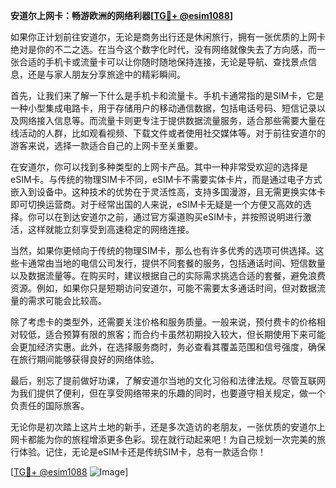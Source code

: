**安道尔上网卡：畅游欧洲的网络利器[[TG💪+ @esim1088](https://t.me/s/esim1088)]**

如果你正计划前往安道尔，无论是商务出行还是休闲旅行，拥有一张优质的上网卡绝对是你的不二之选。在当今这个数字化时代，没有网络就像失去了方向感，而一张合适的手机卡或流量卡可以让你随时随地保持连接，无论是导航、查找景点信息，还是与家人朋友分享旅途中的精彩瞬间。

首先，让我们来了解一下什么是手机卡和流量卡。手机卡通常指的是SIM卡，它是一种小型集成电路卡，用于存储用户的移动通信数据，包括电话号码、短信记录以及网络接入信息等。而流量卡则更专注于提供数据流量服务，适合那些需要大量在线活动的人群，比如观看视频、下载文件或者使用社交媒体等。对于前往安道尔的游客来说，选择一款适合自己的上网卡至关重要。

在安道尔，你可以找到多种类型的上网卡产品。其中一种非常受欢迎的选择是eSIM卡。与传统的物理SIM卡不同，eSIM卡不需要实体卡片，而是通过电子方式嵌入到设备中。这种技术的优势在于灵活性高，支持多国漫游，且无需更换实体卡即可切换运营商。对于经常出国的人来说，eSIM卡无疑是一个方便又高效的选择。你可以在到达安道尔之前，通过官方渠道购买eSIM卡，并按照说明进行激活，这样就能立刻享受到高速稳定的网络连接。

当然，如果你更倾向于传统的物理SIM卡，那么也有许多优秀的选项可供选择。这些卡通常由当地的电信公司发行，提供不同套餐的服务，包括通话时间、短信数量以及数据流量等。在购买时，建议根据自己的实际需求挑选合适的套餐，避免浪费资源。例如，如果你只是短期访问安道尔，可能不需要太多通话时间，但对数据流量的需求可能会比较高。

除了考虑卡的类型外，还需要关注价格和服务质量。一般来说，预付费卡的价格相对较低，适合预算有限的旅客；而合约卡虽然初期投入较大，但长期使用下来可能会更加经济实惠。此外，在选择服务商时，务必查看其覆盖范围和信号强度，确保在旅行期间能够获得良好的网络体验。

最后，别忘了提前做好功课，了解安道尔当地的文化习俗和法律法规。尽管互联网为我们提供了便利，但在享受网络带来的乐趣的同时，也要遵守相关规定，做一个负责任的国际旅客。

无论你是初次踏上这片土地的新手，还是多次造访的老朋友，一张优质的安道尔上网卡都能为你的旅程增添更多色彩。现在就行动起来吧！为自己规划一次完美的旅行体验。记住，无论是eSIM卡还是传统SIM卡，总有一款适合你！

[[TG💪+ @esim1088](https://t.me/s/esim1088) ![Image](https://i.postimg.cc/4NQfJmqS/Snipaste-2025-05-13-00-14-12.png)]